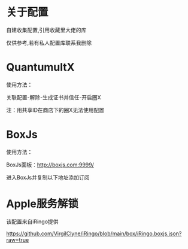 # 关于配置

自建收集配置,引用收藏里大佬的库

仅供参考,若有私人配置库联系我删除

# QuantumultX

使用方法：

关联配置-解除-生成证书并信任-开启圈X

注：用共享ID在商店下的圈X无法使用配置

# BoxJs

使用方法：

BoxJs面板：http://boxjs.com:9999/

进入BoxJs并复制以下地址添加订阅

# Apple服务解锁

该配置来自iRingo提供

https://github.com/VirgilClyne/iRingo/blob/main/box/iRingo.boxjs.json?raw=true
